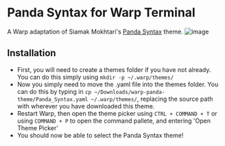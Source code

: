 # Panda Syntax for Warp Terminal

A Warp adaptation of Siamak Mokhtari's [Panda Syntax](https://siamak.github.io/atom-panda-syntax/) theme.
![image](https://user-images.githubusercontent.com/45674799/202033356-a327d86f-6c35-4599-bec5-9a4ae501aceb.png)

## Installation
- First, you will need to create a themes folder if you have not already. You can do this simply using `mkdir -p ~/.warp/themes/`
- Now you simply need to move the .yaml file into the themes folder. You can do this by typing in `cp ~/Downloads/warp-panda-theme/Panda_Syntax.yaml ~/.warp/themes/`, replacing the source path with wherever you have downloaded this theme.
- Restart Warp, then open the theme picker using `CTRL + COMMAND + T` or using `COMMAND + P` to open the command pallete, and entering 'Open Theme Picker'
- You should now be able to select the Panda Syntax theme!
